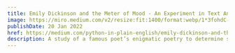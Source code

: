 ```yaml
---
title: Emily Dickinson and the Meter of Mood - An Experiment in Text Analysis
image: https://miro.medium.com/v2/resize:fit:1400/format:webp/1*3fohdC-MOyuosNZVNt5p2g.png
publishDate: 20 Jan 2022
href: https://medium.com/python-in-plain-english/emily-dickinson-and-the-meter-of-mood-an-experiment-in-text-analysis-ff0f6efae290
description: A study of a famous poet’s enigmatic poetry to determine seasonal sentiment patterns, published with Python in Plain English.
---  
```

